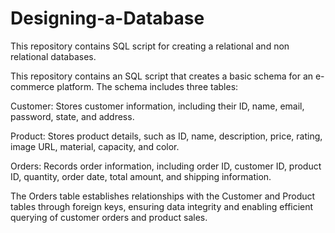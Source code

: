 # Designing-a-Database
This repository contains SQL script for creating a relational and non relational databases.

This repository contains an SQL script that creates a basic schema for an e-commerce platform. The schema includes three tables:

Customer: Stores customer information, including their ID, name, email, password, state, and address.

Product: Stores product details, such as ID, name, description, price, rating, image URL, material, capacity, and color.

Orders: Records order information, including order ID, customer ID, product ID, quantity, order date, total amount, and shipping information.

The Orders table establishes relationships with the Customer and Product tables through foreign keys, ensuring data integrity and enabling efficient querying of customer orders and product sales.

